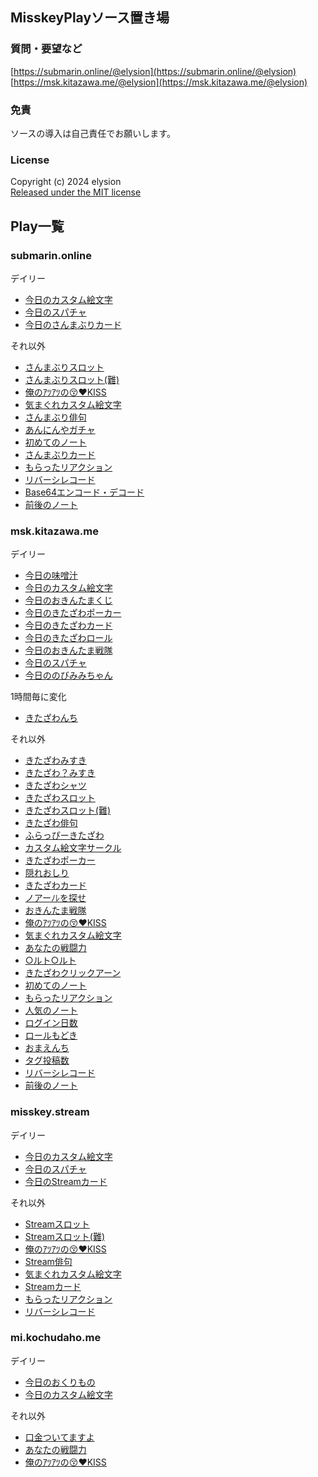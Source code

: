 ## MisskeyPlayソース置き場

### 質問・要望など
[https://submarin.online/@elysion](https://submarin.online/@elysion)
[https://msk.kitazawa.me/@elysion](https://msk.kitazawa.me/@elysion)

### 免責
ソースの導入は自己責任でお願いします。

### License
Copyright (c) 2024 elysion  
[Released under the MIT license](https://github.com/elysion-pre/MisskeyPlay/blob/main/LICENSE)

## Play一覧

### submarin.online
デイリー
- [今日のカスタム絵文字](./page/submarin/9scqjq2uzb.md)
- [今日のスパチャ](./page/submarin/9sd295l9gv.md)
- [今日のさんまぶりカード](./page/submarin/9wpzs3gwig.md)

それ以外
- [さんまぶりスロット](./page/submarin/9scg0eomec.md)
- [さんまぶりスロット(難)](./page/submarin/9scovkaiau.md)
- [俺のｱﾂｱﾂの😚❤️KISS](./page/submarin/9scr3d3ljh.md)
- [気まぐれカスタム絵文字](./page/submarin/9scukcuqsm.md)
- [さんまぶり俳句](./page/submarin/9sd0zgazmq.md)
- [あんにんやガチャ](./page/submarin/9seoknmtqm.md)
- [初めてのノート](./page/submarin/9v6obzef07.md)
- [さんまぶりカード](./page/submarin/9wpzr2j1d5.md)
- [もらったリアクション](./page/submarin/9z0z43izkk.md)
- [リバーシレコード](./page/submarin/a103wpk0sp.md)
- [Base64エンコード・デコード](./page/submarin/a1bm82r6u2.md)
- [前後のノート](./page/submarin/a1ssa83n24.md)

### msk.kitazawa.me
デイリー
- [今日の味噌汁](./page/kitazawa/9kpwqxi4em.md)
- [今日のカスタム絵文字](./page/kitazawa/9myvsfjrwc.md)
- [今日のおきんたまくじ](./page/kitazawa/9n5cq6xc5s.md)
- [今日のきたざわポーカー](./page/kitazawa/9q0vlqrb4u.md)
- [今日のきたざわカード](./page/kitazawa/9qnbvu3oua.md)
- [今日のきたざわロール](./page/kitazawa/9qq9t8jatx.md)
- [今日のおきんたま戦隊](./page/kitazawa/9rbw92rnzh.md)
- [今日のスパチャ](./page/kitazawa/9rtawsjc34.md)
- [今日ののびみみちゃん](./page/kitazawa/9sk84yujhh.md)

1時間毎に変化
- [きたざわんち](./page/kitazawa/9vutr0h6cy.md)

それ以外
- [きたざわみすき](./page/kitazawa/9jwc5kdl75.md)
-  [きたざわ？みすき](./page/kitazawa/9jwcu4es7u.md)
- [きたざわシャツ](./page/kitazawa/9k0ox0zb4p.md)
- [きたざわスロット](./page/kitazawa/9n1sj9k890.md)
- [きたざわスロット(難)](./page/kitazawa/a1zzmq21ms)
- [きたざわ俳句](./page/kitazawa/9oi9xawja0.md)
- [ふらっぴーきたざわ](./page/kitazawa/9p6mbptl7d.md)
- [カスタム絵文字サークル](./page/kitazawa/9pryd9gakh.md)
- [きたざわポーカー](./page/kitazawa/9q0hgbo2wy.md)
- [隠れおしり](./page/kitazawa/9qkik732ej.md)
- [きたざわカード](./page/kitazawa/9quc8vp8ry.md)
- [ノアーﾉﾚを探せ](./page/kitazawa/9r4dbonkzl.md)
- [おきんたま戦隊](./page/kitazawa/9rc0j6qzt3.md)
- [俺のｱﾂｱﾂの😚❤️KISS](./page/kitazawa/9rn1fjsb6j.md)
- [気まぐれカスタム絵文字](./page/kitazawa/9rzua8426v.md)
- [あなたの戦闘力](./page/kitazawa/9v7lf1q091.md)
- [○ルト○ルト](./page/kitazawa/9vudzmzjub.md)
- [きたざわクリックアーン](./page/kitazawa/9w66sr0466.md)
- [初めてのノート](./page/kitazawa/9x8aji5tu5.md)
- [もらったリアクション](./page/kitazawa/9x8uvz3gb6.md)
- [人気のノート](./page/kitazawa/9z5gdoekm4.md)
- [ログイン日数](./page/kitazawa/9z9ow5wnyo.md)
- [ロールもどき](./page/kitazawa/a0dgdefq95.md)
- [おまえんち](./page/kitazawa/a09kunsjku.md)
- [タグ投稿数](./page/kitazawa/a0i0dzvf7z.md)
- [リバーシレコード](./page/kitazawa/a103pp9bls.md)
- [前後のノート](./page/kitazawa/a1qctc3acl.md)

### misskey.stream
デイリー
- [今日のカスタム絵文字](./page/stream/9te15jf7fe.md)
- [今日のスパチャ](./page/stream/9uis0l3gd12305xp.md)
- [今日のStreamカード](./page/stream/9wpztwa2xtf10ca7.md)

それ以外
- [Streamスロット](./page/stream/9te0mbzqf3.md)
- [Streamスロット(難)](./page/stream/9uuq0pqprccq00tn.md)
- [俺のｱﾂｱﾂの😚❤️KISS](./page/stream/9ui0o7j7d12304zk.md)
- [Stream俳句](./page/stream/9uih9xbnd12305qd.md)
- [気まぐれカスタム絵文字](./page/stream/9uipd6yld12305wz.md)
- [Streamカード](./page/stream/9wpztb1yxtf10ca6.md)
- [もらったリアクション](./page/stream/9z0zshdmpatd06jr.md)
- [リバーシレコード](./page/stream/a103xv0hnlxp003s.md)

### mi.kochudaho.me
デイリー
- [今日のおくりもの](./page/kochudaho/a0eqpkl0tk.md)
- [今日のカスタム絵文字](./page/kochudaho/a0ev01t5nf.md)

それ以外
- [口金ついてますよ](./page/kochudaho/a0g8we6nux.md)
- [あなたの戦闘力](./page/kochudaho/a0xxcgegh1.md)
- [俺のｱﾂｱﾂの😚❤️KISS](./page/kochudaho/a2cy9pcmij.md)
